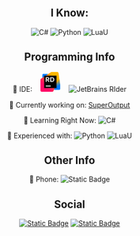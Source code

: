 <div align="center">
<h2>I Know: </h2>
<img src="https://cdn.jsdelivr.net/gh/devicons/devicon/icons/csharp/csharp-original.svg" alt="C#" width="70" height="70"/>  <img src="https://cdn.jsdelivr.net/gh/devicons/devicon/icons/python/python-original.svg" alt="Python" width="70" height="70"/> <img src="https://devforum-uploads.s3.dualstack.us-east-2.amazonaws.com/uploads/original/4X/c/5/a/c5acf1685bdf34d1d721c0c5ec8fc3c4e8c80b03.png" alt="LuaU" width="70" height="70" />



<div align="center">
<h2>Programming Info</h2>
</div>

🚀 IDE:
ㅤ<img src="https://raw.githubusercontent.com/JetBrains/logos/refs/heads/master/web/rider/rider.svg" alt="JetBrains RIder" width="40" height="40"/> ㅤ<img src="https://raw.githubusercontent.com/MicrosoftDocs/visualstudio-docs/refs/heads/main/docs/media/vs-code-logo.svg" alt="JetBrains RIder" width="40" height="40"/>

🏢 Currently working on: <a href="https://github.com/localityyy/SuperOutput" target="_self">SuperOutput</a>

🏫 Learning Right Now: <img src="https://cdn.jsdelivr.net/gh/devicons/devicon/icons/csharp/csharp-original.svg" alt="C#" width="20" height="20"/>

🧪 Experienced with: <img src="https://cdn.jsdelivr.net/gh/devicons/devicon/icons/python/python-original.svg" alt="Python" width="20" height="20"/> <img src="https://devforum-uploads.s3.dualstack.us-east-2.amazonaws.com/uploads/original/4X/c/5/a/c5acf1685bdf34d1d721c0c5ec8fc3c4e8c80b03.png" alt="LuaU" width="20" height="20" />

## Other Info
📱 Phone: ![Static Badge](https://img.shields.io/badge/Apple_iPhone_XR-0?style=for-the-badge&logo=apple&logoColor=white&color=black)


## Social 
[![Static Badge](https://img.shields.io/badge/Discord-0?style=for-the-badge&logo=discord&logoSize=auto&color=black)](https://discord.com/users/1203798458499207241)
[![Static Badge](https://img.shields.io/badge/Steam-0?style=for-the-badge&logo=steam&logoColor=white&color=black)](https://steamcommunity.com/id/neeloves/)

